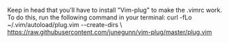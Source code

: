 Keep in head that you'll have to install "Vim-plug" to make the .vimrc work. To do this, run the following command in your terminal: curl -fLo ~/.vim/autoload/plug.vim --create-dirs \ 
https://raw.githubusercontent.com/junegunn/vim-plug/master/plug.vim
